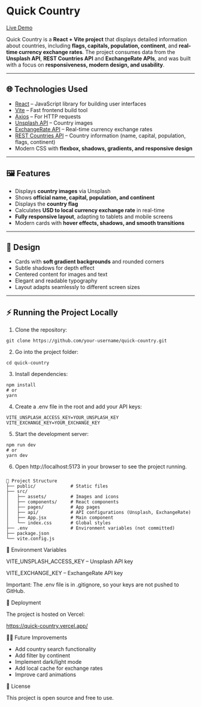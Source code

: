 # Quick Country

[Live Demo](https://quick-country.vercel.app/)

Quick Country is a **React + Vite project** that displays detailed information about countries, including **flags, capitals, population, continent**, and **real-time currency exchange rates**. The project consumes data from the **Unsplash API**, **REST Countries API** and **ExchangeRate APIs**, and was built with a focus on **responsiveness, modern design, and usability**.

---

## 🌐 Technologies Used

- [React](https://reactjs.org/) – JavaScript library for building user interfaces  
- [Vite](https://vitejs.dev/) – Fast frontend build tool  
- [Axios](https://axios-http.com/) – For HTTP requests  
- [Unsplash API](https://unsplash.com/developers) – Country images  
- [ExchangeRate API](https://exchangerate.host/) – Real-time currency exchange rates
- [REST Countries API](https://restcountries.com/) – Country information (name, capital, population, flags, continent)
- Modern CSS with **flexbox, shadows, gradients, and responsive design**

---

## 🖼️ Features

- Displays **country images** via Unsplash  
- Shows **official name, capital, population, and continent**  
- Displays the **country flag**  
- Calculates **USD to local currency exchange rate** in real-time  
- **Fully responsive layout**, adapting to tablets and mobile screens  
- Modern cards with **hover effects, shadows, and smooth transitions**

---

## 🎨 Design

- Cards with **soft gradient backgrounds** and rounded corners  
- Subtle shadows for depth effect  
- Centered content for images and text  
- Elegant and readable typography  
- Layout adapts seamlessly to different screen sizes  

---

## ⚡ Running the Project Locally

1. Clone the repository:

```
git clone https://github.com/your-username/quick-country.git
```

2. Go into the project folder:

```
cd quick-country
```

3. Install dependencies:

```
npm install
# or
yarn
```

4. Create a .env file in the root and add your API keys:

```
VITE_UNSPLASH_ACCESS_KEY=YOUR_UNSPLASH_KEY
VITE_EXCHANGE_KEY=YOUR_EXCHANGE_KEY
```

5. Start the development server:

```
npm run dev
# or
yarn dev
```

6. Open http://localhost:5173
 in your browser to see the project running.
### 

```
📂 Project Structure
├── public/             # Static files
├── src/
│   ├── assets/         # Images and icons
│   ├── components/     # React components
│   ├── pages/          # App pages
│   ├── api/            # API configurations (Unsplash, ExchangeRate)
│   ├── App.jsx         # Main component
│   └── index.css       # Global styles
├── .env                # Environment variables (not committed)
├── package.json
└── vite.config.js

```

🔑 Environment Variables

VITE_UNSPLASH_ACCESS_KEY – Unsplash API key

VITE_EXCHANGE_KEY – ExchangeRate API key

Important: The .env file is in .gitignore, so your keys are not pushed to GitHub.

🚀 Deployment

The project is hosted on Vercel:

https://quick-country.vercel.app/

👨‍💻 Future Improvements

- Add country search functionality
- Add filter by continent
- Implement dark/light mode
- Add local cache for exchange rates
- Improve card animations

📝 License

This project is open source and free to use.
